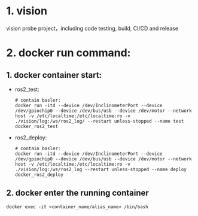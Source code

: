 <!--
 * @Descripttion: 
 * @version: 
 * @Author: hw
 * @Date: 2021-12-20 13:23:58
 * @LastEditors: hw
 * @LastEditTime: 2022-01-10 08:55:57
-->
# 1. vision
vision probe project，including code testing, build, CI/CD and release

# 2. docker run command:
## 1. docker container start:
- ros2_test:
    ```shell
    # contain basler:
    docker run -itd --device /dev/InclinometerPort --device /dev/gpiochip0 --device /dev/bus/usb --device /dev/motor --network host -v /etc/localtime:/etc/localtime:ro -v ./vision/log:/ws/ros2_log/ --restart unless-stopped --name test docker_ros2_test
    ```

- ros2_deploy:
    ```shell
    # contain basler:
    docker run -itd --device /dev/InclinometerPort --device /dev/gpiochip0 --device /dev/bus/usb --device /dev/motor --network host -v /etc/localtime:/etc/localtime:ro -v ./vision/log:/ws/ros2_log --restart unless-stopped --name deploy docker_ros2_deploy
    ```
## 2. docker enter the running container
```shell
docker exec -it <container_name/alias_name> /bin/bash
```
